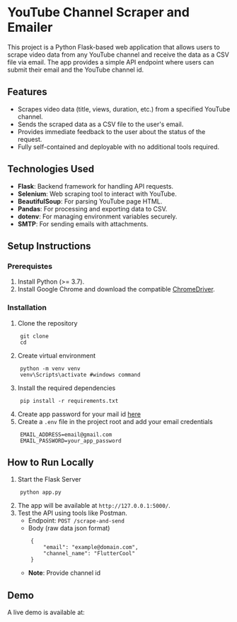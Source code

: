 # YouTube Channel Scraper and Emailer

This project is a Python Flask-based web application that allows users to scrape video data from any YouTube channel and receive the data as a CSV file via email. The app provides a simple API endpoint where users can submit their email and the YouTube channel id.

## Features
* Scrapes video data (title, views, duration, etc.) from a specified YouTube channel.
* Sends the scraped data as a CSV file to the user's email.
* Provides immediate feedback to the user about the status of the request.
* Fully self-contained and deployable with no additional tools required.

## Technologies Used
* **Flask**: Backend framework for handling API requests.
* **Selenium**: Web scraping tool to interact with YouTube.
* **BeautifulSoup**: For parsing YouTube page HTML.
* **Pandas**: For processing and exporting data to CSV.
* **dotenv**: For managing environment variables securely.
* **SMTP**: For sending emails with attachments.

## Setup Instructions
### Prerequistes
1. Install Python (>= 3.7).
2. Install Google Chrome and download the compatible [ChromeDriver](https://developer.chrome.com/docs/chromedriver/downloads).
### Installation
1. Clone the repository
```
    git clone
    cd
```
2. Create virtual environment
```
    python -m venv venv
    venv\Scripts\activate #windows command
```
3. Install the required dependencies
```
    pip install -r requirements.txt
```

4. Create app password for your mail id [here](https://youtu.be/weA4yBSUMXs?feature=shared)
5. Create a ``` .env ``` file in the project root and add your email credentials
```
    EMAIL_ADDRESS=email@gmail.com
    EMAIL_PASSWORD=your_app_password
```
## How to Run Locally
1. Start the Flask Server
```
    python app.py
```
2. The app will be available at ```http://127.0.0.1:5000/```.
3. Test the API using tools like Postman.
    * Endpoint: ```POST /scrape-and-send```
    * Body (raw data json format)
    ```
        {
            "email": "example@domain.com",
            "channel_name": "FlutterCool"
        }

    ```
    * **Note**: Provide channel id
## Demo
A live demo is available at: 
